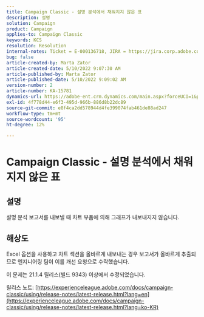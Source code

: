 ```yaml
---
title: Campaign Classic - 설명 분석에서 채워지지 않은 표
description: 설명
solution: Campaign
product: Campaign
applies-to: Campaign Classic
keywords: KCS
resolution: Resolution
internal-notes: Ticket = E-000136718, JIRA = https://jira.corp.adobe.com/browse/NEO-24963
bug: false
article-created-by: Marta Zator
article-created-date: 5/10/2022 9:07:30 AM
article-published-by: Marta Zator
article-published-date: 5/10/2022 9:09:02 AM
version-number: 2
article-number: KA-15781
dynamics-url: https://adobe-ent.crm.dynamics.com/main.aspx?forceUCI=1&pagetype=entityrecord&etn=knowledgearticle&id=9265709d-40d0-ec11-a7b5-00224809c101
exl-id: 4f778d44-e6f3-495d-966b-886d8b22dc89
source-git-commit: e8f4ca2dd578944d4fe399074fab461de88ad247
workflow-type: tm+mt
source-wordcount: '95'
ht-degree: 12%

---
```


# Campaign Classic - 설명 분석에서 채워지지 않은 표

## 설명


설명 분석 보고서를 내보낼 때 차트 부품에 의해 그래프가 내보내지지 않습니다.


## 해상도


Excel 옵션을 사용하고 차트 섹션을 올바르게 내보내는 경우 보고서가 올바르게 추출되므로 엔지니어링 팀이 이를 개선 요청으로 수락했습니다.

이 문제는 21.1.4 릴리스(빌드 9343) 이상에서 수정되었습니다.

릴리스 노트: [https://experienceleague.adobe.com/docs/campaign-classic/using/release-notes/latest-release.html?lang=en](https://experienceleague.adobe.com/docs/campaign-classic/using/release-notes/latest-release.html?lang=ko-KR)
